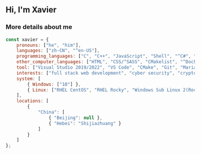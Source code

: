 <!--
**iXavierLiu/iXavierLiu** is a ✨ _special_ ✨ repository because its `README.md` (this file) appears on your GitHub profile.

Here are some ideas to get you started:

- 🔭 I’m currently working on ...
- 🌱 I’m currently learning ...
- 👯 I’m looking to collaborate on ...
- 🤔 I’m looking for help with ...
- 💬 Ask me about ...
- 📫 How to reach me: ...
- 😄 Pronouns: ...
- ⚡ Fun fact: ...
-->
## Hi, I'm Xavier

### More details about me
```javascript
const xavier = {
    pronouns: ["he", "him"],
    languages: ["zh-CN", "^en-US"],
    programming_languages: ["C", "C++", "JavaScript", "Shell", "^C#", "^SQL"],
    other_computer_languages: ["HTML", "CSS/^SASS", "CMakelist", "^Dockerfile"],
    tool: ["Visual Studio 2019/2022", "VS Code", "CMake", "Git", "MariaDB", "Docker"],
    interests: ["full stack web development", "cyber security", "cryptology/RSA", "computer/network hardware"],
    system: [
        { Windows: ["10"] },
        { Linux: ["RHEL CentOS", "RHEL Rocky", "Windows Sub Linux 2(Rocky Distribution)"] }
    ],
    locations: [
        {
            "China": [
                { "Beijing": null },
                { "Hebei": "Shijiazhuang" }
            ]
        }
    ]
};
```
